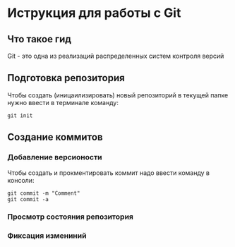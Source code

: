 # **Иструкция для работы с Git**

## Что такое гид

Git - это одна из реализаций распределенных систем контроля версий

## Подготовка репозитория

Чтобы создать (иницаилизировать) новый репозиторий в текущей папке нужно ввести в терминале команду:

    git init

## Создание коммитов



### Добавление версионости

Чтобы создать и прокментировать коммит надо ввести команду в консоли:

    git commit -m "Comment"
    git commit -a

### Просмотр состояния репозитория

### Фиксация измениний